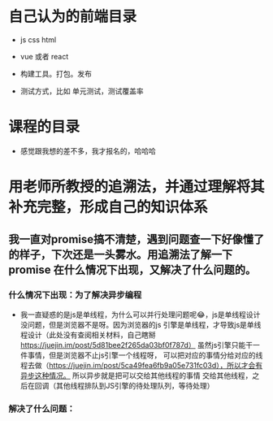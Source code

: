 
# 自己认为的前端目录

* js css html

* vue 或者 react

* 构建工具。打包。发布

* 测试方式，比如 单元测试，测试覆盖率

# 课程的目录

* 感觉跟我想的差不多，我才报名的，哈哈哈

# 用老师所教授的追溯法，并通过理解将其补充完整，形成自己的知识体系

## 我一直对promise搞不清楚，遇到问题查一下好像懂了的样子，下次还是一头雾水。用追溯法了解一下 promise 在什么情况下出现，又解决了什么问题的。

###  什么情况下出现：为了解决异步编程
*  我一直疑惑的是js是单线程，为什么可以并行处理问题呢😂，js是单线程设计没问题，但是浏览器不是呀。因为浏览器的js
引擎是单线程，才导致js是单线程设计（此处没有查阅相关材料，自己瞎掰 https://juejin.im/post/5d81bee2f265da03bf0f787d）
虽然js引擎只能干一件事情，但是浏览器不止js引擎一个线程呀，
可以把对应的事情分给对应的线程去做（https://juejin.im/post/5ca49fea6fb9a05e731fc03d），所以才会有异步这种情况。
所以异步就是把可以交给其他线程的事情 交给其他线程，之后在回调（其他线程排队到JS引擎的待处理队列，等待处理）

###  解决了什么问题：
 



